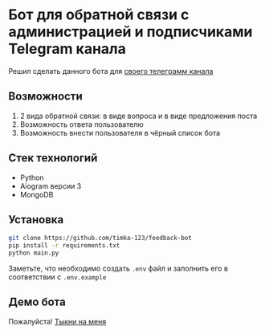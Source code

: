 # Бот для обратной связи с администрацией и подписчиками Telegram канала

Решил сделать данного бота для [своего телеграмм канала](https://discord_datamine.t.me/)

## Возможности

1. 2 вида обратной связи: в виде вопроса и в виде предложения поста
2. Возможность ответа пользователю
3. Возможность внести пользователя в чёрный список бота


## Стек технологий

* Python
* Aiogram версии 3
* MongoDB 


## Установка

```bash
git clone https://github.com/timka-123/feedback-bot
pip install -r requirements.txt
python main.py
```

Заметьте, что необходимо создать `.env` файл и заполнить его в соответствии с `.env.example`


## Демо бота

Пожалуйста! [Тыкни на меня](https://datamine_robot.t.me/)

